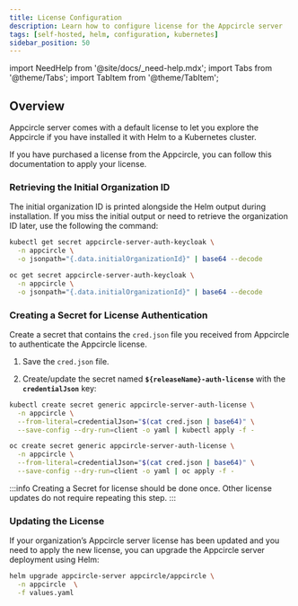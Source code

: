 ```yaml
---
title: License Configuration
description: Learn how to configure license for the Appcircle server
tags: [self-hosted, helm, configuration, kubernetes]
sidebar_position: 50
---
```


import NeedHelp from '@site/docs/\_need-help.mdx';
import Tabs from '@theme/Tabs';
import TabItem from '@theme/TabItem';

## Overview

Appcircle server comes with a default license to let you explore the Appcircle if you have installed it with Helm to a Kubernetes cluster.

If you have purchased a license from the Appcircle, you can follow this documentation to apply your license.

### Retrieving the Initial Organization ID

The initial organization ID is printed alongside the Helm output during installation. If you miss the initial output or need to retrieve the organization ID later, use the following the command:

<Tabs>
  <TabItem value="kubernetes" label="Kubernetes" default>

```bash
kubectl get secret appcircle-server-auth-keycloak \
  -n appcircle \
  -o jsonpath="{.data.initialOrganizationId}" | base64 --decode
```

  </TabItem>
  <TabItem value="openshift" label="Openshift">

```bash
oc get secret appcircle-server-auth-keycloak \
  -n appcircle \
  -o jsonpath="{.data.initialOrganizationId}" | base64 --decode
```

  </TabItem>
</Tabs>

### Creating a Secret for License Authentication

Create a secret that contains the `cred.json` file you received from Appcircle to authenticate the Appcircle license.

1. Save the `cred.json` file.

2. Create/update the secret named **`${releaseName}-auth-license`** with the **`credentialJson`** key:

<Tabs>
  <TabItem value="kubernetes" label="Kubernetes" default>

```bash
kubectl create secret generic appcircle-server-auth-license \
  -n appcircle \
  --from-literal=credentialJson="$(cat cred.json | base64)" \
  --save-config --dry-run=client -o yaml | kubectl apply -f -
```

  </TabItem>
  <TabItem value="openshift" label="Openshift">

```bash
oc create secret generic appcircle-server-auth-license \
  -n appcircle \
  --from-literal=credentialJson="$(cat cred.json | base64)" \
  --save-config --dry-run=client -o yaml | oc apply -f -
```

  </TabItem>
</Tabs>

:::info
Creating a Secret for license should be done once. Other license updates do not require repeating this step.
:::

### Updating the License

If your organization’s Appcircle server license has been updated and you need to apply the new license, you can upgrade the Appcircle server deployment using Helm:

```bash
helm upgrade appcircle-server appcircle/appcircle \
  -n appcircle  \
  -f values.yaml
```

<NeedHelp />